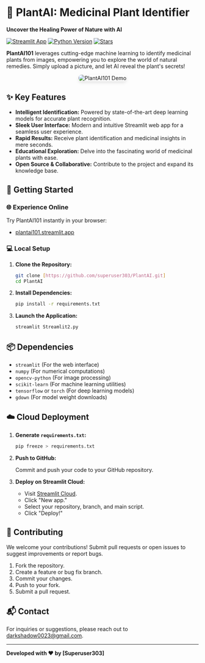 # 🌿 PlantAI: Medicinal Plant Identifier

**Uncover the Healing Power of Nature with AI**

[![Streamlit App](https://img.shields.io/badge/Live%20Demo-PlantAI101-brightgreen?style=for-the-badge)](https://plantai101.streamlit.app/)
[![Python Version](https://img.shields.io/badge/Python-3.8+-blueviolet?style=for-the-badge)](https://www.python.org/downloads/)
[![Stars](https://img.shields.io/github/stars/superuser303/PlantAI?style=social)](https://github.com/superuser303/PlantAI)

**PlantAI101** leverages cutting-edge machine learning to identify medicinal plants from images, empowering you to explore the world of natural remedies. Simply upload a picture, and let AI reveal the plant's secrets!

<p align="center">
  <img src="YOUR_IMAGE_OR_GIF_SHOWCASING_APP.gif" alt="PlantAI101 Demo" style="max-width: 80%; border-radius: 8px; box-shadow: 0 4px 8px rgba(0, 0, 0, 0.1);"/>
</p>

## ✨ Key Features

* **Intelligent Identification:** Powered by state-of-the-art deep learning models for accurate plant recognition.
* **Sleek User Interface:** Modern and intuitive Streamlit web app for a seamless user experience.
* **Rapid Results:** Receive plant identification and medicinal insights in mere seconds.
* **Educational Exploration:** Delve into the fascinating world of medicinal plants with ease.
* **Open Source & Collaborative:** Contribute to the project and expand its knowledge base.

## 🚀 Getting Started

### 🌐 Experience Online

Try PlantAI101 instantly in your browser:

* [plantai101.streamlit.app](https://plantai101.streamlit.app/)

### 💻 Local Setup

1.  **Clone the Repository:**

    ```bash
    git clone [https://github.com/superuser303/PlantAI.git]
    cd PlantAI
    ```

2.  **Install Dependencies:**

    ```bash
    pip install -r requirements.txt
    ```

3.  **Launch the Application:**

    ```bash
    streamlit Streamlit2.py 
    ```

## 📦 Dependencies

* `streamlit` (For the web interface)
* `numpy` (For numerical computations)
* `opencv-python` (For image processing)
* `scikit-learn` (For machine learning utilities)
* `tensorflow` or `torch` (For deep learning models)
* `gdown` (For model weight downloads)

## ☁️ Cloud Deployment

1.  **Generate `requirements.txt`:**

    ```bash
    pip freeze > requirements.txt
    ```

2.  **Push to GitHub:**

    Commit and push your code to your GitHub repository.

3.  **Deploy on Streamlit Cloud:**

    * Visit [Streamlit Cloud](https://streamlit.io/cloud).
    * Click "New app."
    * Select your repository, branch, and main script.
    * Click "Deploy!"

## 🤝 Contributing

We welcome your contributions! Submit pull requests or open issues to suggest improvements or report bugs.

1.  Fork the repository.
2.  Create a feature or bug fix branch.
3.  Commit your changes.
4.  Push to your fork.
5.  Submit a pull request.

## 📬 Contact

For inquiries or suggestions, please reach out to [darkshadow0023@gmail.com](mailto:darkshadow0023@gmail.com).

---

**Developed with ❤️ by [Superuser303]**
